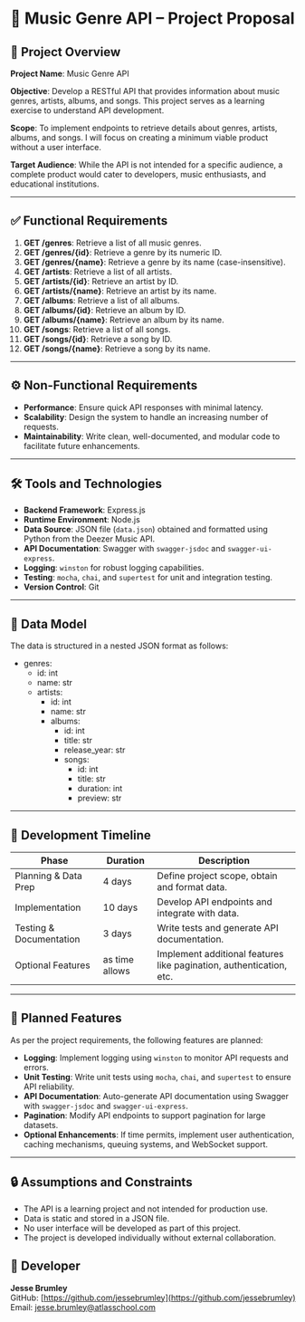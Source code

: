 # 🎵 Music Genre API – Project Proposal

## 🎯 Project Overview

**Project Name**: Music Genre API

**Objective**: Develop a RESTful API that provides information about music genres, artists, albums, and songs. This project serves as a learning exercise to understand API development.

**Scope**: To implement endpoints to retrieve details about genres, artists, albums, and songs. I will focus on creating a minimum viable product without a user interface.

**Target Audience**: While the API is not intended for a specific audience, a complete product would cater to developers, music enthusiasts, and educational institutions.

---

## ✅ Functional Requirements

1. **GET /genres**: Retrieve a list of all music genres.
2. **GET /genres/{id}**: Retrieve a genre by its numeric ID.
3. **GET /genres/{name}**: Retrieve a genre by its name (case-insensitive).
4. **GET /artists**: Retrieve a list of all artists.
5. **GET /artists/{id}**: Retrieve an artist by ID.
6. **GET /artists/{name}**: Retrieve an artist by its name.
7. **GET /albums**: Retrieve a list of all albums.
8. **GET /albums/{id}**: Retrieve an album by ID.
9. **GET /albums/{name}**: Retrieve an album by its name.
10. **GET /songs**: Retrieve a list of all songs.
11. **GET /songs/{id}**: Retrieve a song by ID.
12. **GET /songs/{name}**: Retrieve a song by its name.

---

## ⚙️ Non-Functional Requirements

- **Performance**: Ensure quick API responses with minimal latency.
- **Scalability**: Design the system to handle an increasing number of requests.
- **Maintainability**: Write clean, well-documented, and modular code to facilitate future enhancements.

---

## 🛠️ Tools and Technologies

- **Backend Framework**: Express.js
- **Runtime Environment**: Node.js
- **Data Source**: JSON file (`data.json`) obtained and formatted using Python from the Deezer Music API.
- **API Documentation**: Swagger with `swagger-jsdoc` and `swagger-ui-express`.
- **Logging**: `winston` for robust logging capabilities.
- **Testing**: `mocha`, `chai`, and `supertest` for unit and integration testing.
- **Version Control**: Git

---

## 🧱 Data Model

The data is structured in a nested JSON format as follows:

- genres:
  - id: int
  - name: str
  - artists:
    - id: int
    - name: str
    - albums:
      - id: int
      - title: str
      - release_year: str
      - songs:
        - id: int
        - title: str
        - duration: int
        - preview: str

---

## 📅 Development Timeline

| Phase                    | Duration  | Description                                        |
|--------------------------|-----------|----------------------------------------------------|
| Planning & Data Prep     | 4 days    | Define project scope, obtain and format data.       |
| Implementation           | 10 days   | Develop API endpoints and integrate with data.     |
| Testing & Documentation  | 3 days    | Write tests and generate API documentation.        |
| Optional Features        | as time allows | Implement additional features like pagination, authentication, etc. |

---

## 🚀 Planned Features

As per the project requirements, the following features are planned:

- **Logging**: Implement logging using `winston` to monitor API requests and errors.
- **Unit Testing**: Write unit tests using `mocha`, `chai`, and `supertest` to ensure API reliability.
- **API Documentation**: Auto-generate API documentation using Swagger with `swagger-jsdoc` and `swagger-ui-express`.
- **Pagination**: Modify API endpoints to support pagination for large datasets.
- **Optional Enhancements**: If time permits, implement user authentication, caching mechanisms, queuing systems, and WebSocket support.

---

## 🔒 Assumptions and Constraints

- The API is a learning project and not intended for production use.
- Data is static and stored in a JSON file.
- No user interface will be developed as part of this project.
- The project is developed individually without external collaboration.

## 👤 Developer

**Jesse Brumley**  
GitHub: [https://github.com/jessebrumley](https://github.com/jessebrumley)  
Email: [jesse.brumley@atlasschool.com](mailto:jesse.brumley@atlasschool.com)